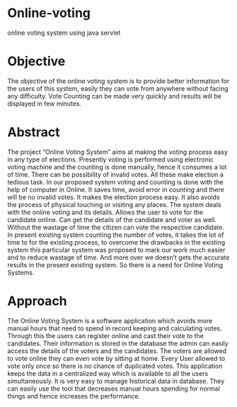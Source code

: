 # Online-voting
online voting system using java servlet
# Objective
The objective of the online voting system is to provide better information for the users of this system, easily they can vote from anywhere without facing any difficulty. Vote Counting can be made very quickly and results will be displayed in few minutes.
# Abstract
The project “Online Voting System” aims at making the voting process easy in any type of elections. Presently voting is performed using electronic voting machine and the counting is done manually, hence it consumes a lot of time. There can be possibility of invalid votes. All these make election a tedious task. In our proposed system voting and counting is done with the help of computer in Online. It saves time, avoid error in counting and there will be no invalid votes. It makes the election process easy. It also avoids the process of physical touching or visiting any places. The system deals with the online voting and its details. Allows the user to vote for the candidate online. Can get the details of the candidate and voter as well. Without the wastage of time the citizen can vote the respective candidate.  In present existing system counting the number of votes, it takes the lot of time to for the existing process, to overcome the drawbacks in the existing system this particular system was proposed to mark our work much easier and to reduce wastage of time. And more over we doesn’t gets the accurate results in the present existing system. So there is a need for Online Voting Systems.
# Approach
The Online Voting System is a software application which avoids more manual hours that need to spend in record keeping and calculating votes. Through this the users can register online and cast their vote to the candidates. Their information is stored in the database the admin can easily access the details of the voters and the candidates. The voters are allowed to vote online they can even vote by sitting at home. Every User allowed to vote only once so there is no chance of duplicated votes. This application keeps the data in a centralized way which is available to all the users simultaneously. It is very easy to manage historical data in database. They can easily use the tool that decreases manual hours spending for normal things and hence increases the performance.
